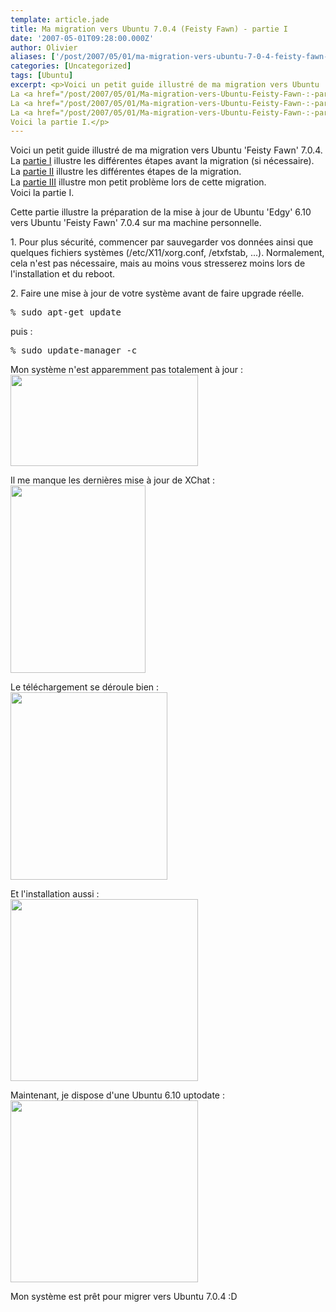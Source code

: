 ```yaml
---
template: article.jade
title: Ma migration vers Ubuntu 7.0.4 (Feisty Fawn) - partie I
date: '2007-05-01T09:28:00.000Z'
author: Olivier
aliases: ['/post/2007/05/01/ma-migration-vers-ubuntu-7-0-4-feisty-fawn-partie-i/', '/post/2007/05/01/ma-migration-vers-ubuntu-feisty-fawn-partie-i/']
categories: [Uncategorized]
tags: [Ubuntu]
excerpt: <p>Voici un petit guide illustré de ma migration vers Ubuntu 'Feisty Fawn' 7.0.4.<br />
La <a href="/post/2007/05/01/Ma-migration-vers-Ubuntu-Feisty-Fawn-:-partie-I">partie I</a> illustre les différentes étapes avant la migration (si nécessaire).<br />
La <a href="/post/2007/05/01/Ma-migration-vers-Ubuntu-Feisty-Fawn-:-partie-II">partie II</a> illustre les différentes étapes de la migration.<br />
La <a href="/post/2007/05/01/Ma-migration-vers-Ubuntu-Feisty-Fawn-:-partie-III">partie III</a> illustre mon petit problème lors de cette migration.<br />
Voici la partie I.</p>
---
```


<p>Voici un petit guide illustré de ma migration vers Ubuntu 'Feisty Fawn' 7.0.4.<br />
La <a href="/post/2007/05/01/Ma-migration-vers-Ubuntu-Feisty-Fawn-:-partie-I">partie I</a> illustre les différentes étapes avant la migration (si nécessaire).<br />
La <a href="/post/2007/05/01/Ma-migration-vers-Ubuntu-Feisty-Fawn-:-partie-II">partie II</a> illustre les différentes étapes de la migration.<br />
La <a href="/post/2007/05/01/Ma-migration-vers-Ubuntu-Feisty-Fawn-:-partie-III">partie III</a> illustre mon petit problème lors de cette migration.<br />
Voici la partie I.</p>
<!--more-->
<p>Cette partie illustre la préparation de la mise à jour de Ubuntu 'Edgy' 6.10 vers Ubuntu 'Feisty Fawn' 7.0.4 sur ma machine personnelle.</p> <p>1. Pour plus sécurité, commencer par sauvegarder vos données ainsi que quelques fichiers systèmes (/etc/X11/xorg.conf, /etxfstab, ...). Normalement, cela n'est pas nécessaire, mais au moins vous stresserez moins lors de l'installation et du reboot.</p> <p>2. Faire une mise à jour de votre système avant de faire upgrade réelle.</p> 
<pre class="prettyprint lang-bsh">
% sudo apt-get update
</pre>
<p>puis :</p> 
<pre class="prettyprint lang-bsh">
% sudo update-manager -c 
</pre>
<p>Mon système n'est apparemment pas totalement à jour :<br />
<a href="/images/feisty_02.png"><img src="/images/feisty_02-300x146.png" alt="" title="feisty_02" width="300" height="146" class="alignnone size-medium wp-image-91" /></a><br /></p> <p>Il me manque les dernières mise à jour de XChat :<br />
<a href="/images/feisty_01.png"><img src="/images/feisty_01-216x300.png" alt="" title="feisty_01" width="216" height="300" class="alignnone size-medium wp-image-90" /></a><br /></p> <p>Le téléchargement se déroule bien :<br />
<a href="/images/feisty_03.png"><img src="/images/feisty_03-251x300.png" alt="" title="feisty_03" width="251" height="300" class="alignnone size-medium wp-image-92" /></a><br /></p> <p>Et l'installation aussi :<br />
<a href="/images/feisty_04.png"><img src="/images/feisty_04-300x291.png" alt="" title="feisty_04" width="300" height="291" class="alignnone size-medium wp-image-93" /></a><br /></p> <p>Maintenant, je dispose d'une Ubuntu 6.10 uptodate :<br />
<a href="/images/feisty_05.png"><img src="/images/feisty_05-300x291.png" alt="" title="feisty_05" width="300" height="291" class="alignnone size-medium wp-image-94" /></a><br /></p> <p>Mon système est prêt pour migrer vers Ubuntu 7.0.4 :D</p>
